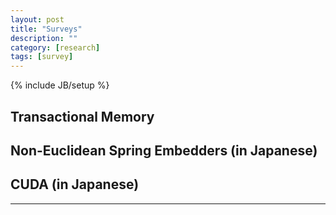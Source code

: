 ```yaml
---
layout: post
title: "Surveys"
description: ""
category: [research]
tags: [survey]
---
```

{% include JB/setup %}

## Transactional Memory

<script async class="speakerdeck-embed" data-id="ecea5a2681f845a78c12207030478bc4" data-ratio="1.33333333333333" src="//speakerdeck.com/assets/embed.js"></script>

## Non-Euclidean Spring Embedders (in Japanese)

<script async class="speakerdeck-embed" data-id="1a5c348a9fac4d718048e548d613110e" data-ratio="1.33333333333333" src="//speakerdeck.com/assets/embed.js"></script>

## CUDA (in Japanese)

<script async class="speakerdeck-embed" data-id="9461939df11b4125bfadcdaba7a733c6" data-ratio="1.33333333333333" src="//speakerdeck.com/assets/embed.js"></script>

---